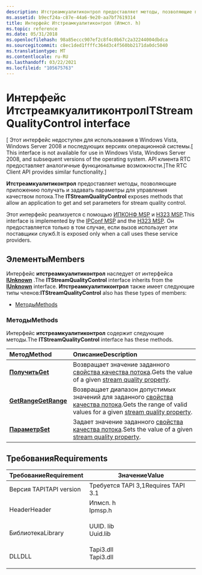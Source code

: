 ```yaml
---
description: Итстреамкуалитиконтрол предоставляет методы, позволяющие приложению получать и задавать параметры для управления качеством потока.
ms.assetid: b9ecf24a-c87e-44a6-9e20-aa7bf7619314
title: Интерфейс Итстреамкуалитиконтрол (Ипмсп. h)
ms.topic: reference
ms.date: 05/31/2018
ms.openlocfilehash: 98a85eccc907ef2c8f4c0b67c2a32244004dbdca
ms.sourcegitcommit: c8ec1ded1ffffc364d3c4f560bb2171da0dc5040
ms.translationtype: MT
ms.contentlocale: ru-RU
ms.lasthandoff: 03/22/2021
ms.locfileid: "105675763"
---
```

# <a name="itstreamqualitycontrol-interface"></a><span data-ttu-id="c0fd4-103">Интерфейс Итстреамкуалитиконтрол</span><span class="sxs-lookup"><span data-stu-id="c0fd4-103">ITStreamQualityControl interface</span></span>

<span data-ttu-id="c0fd4-104">\[ Этот интерфейс недоступен для использования в Windows Vista, Windows Server 2008 и последующих версиях операционной системы.</span><span class="sxs-lookup"><span data-stu-id="c0fd4-104">\[ This interface is not available for use in Windows Vista, Windows Server 2008, and subsequent versions of the operating system.</span></span> <span data-ttu-id="c0fd4-105">API клиента RTC предоставляет аналогичные функциональные возможности.\]</span><span class="sxs-lookup"><span data-stu-id="c0fd4-105">The RTC Client API provides similar functionality.\]</span></span>

<span data-ttu-id="c0fd4-106">**Итстреамкуалитиконтрол** предоставляет методы, позволяющие приложению получать и задавать параметры для управления качеством потока.</span><span class="sxs-lookup"><span data-stu-id="c0fd4-106">The **ITStreamQualityControl** exposes methods that allow an application to get and set parameters for stream quality control.</span></span>

<span data-ttu-id="c0fd4-107">Этот интерфейс реализуется с помощью [ИПКОНФ MSP](ipconf-msp.md) и [H323 MSP](h323-msp.md).</span><span class="sxs-lookup"><span data-stu-id="c0fd4-107">This interface is implemented by the [IPConf MSP](ipconf-msp.md) and the [H323 MSP](h323-msp.md).</span></span> <span data-ttu-id="c0fd4-108">Он предоставляется только в том случае, если вызов использует эти поставщики служб.</span><span class="sxs-lookup"><span data-stu-id="c0fd4-108">It is exposed only when a call uses these service providers.</span></span>

## <a name="members"></a><span data-ttu-id="c0fd4-109">Элементы</span><span class="sxs-lookup"><span data-stu-id="c0fd4-109">Members</span></span>

<span data-ttu-id="c0fd4-110">Интерфейс **итстреамкуалитиконтрол** наследует от интерфейса [**IUnknown**](/windows/desktop/api/unknwn/nn-unknwn-iunknown) .</span><span class="sxs-lookup"><span data-stu-id="c0fd4-110">The **ITStreamQualityControl** interface inherits from the [**IUnknown**](/windows/desktop/api/unknwn/nn-unknwn-iunknown) interface.</span></span> <span data-ttu-id="c0fd4-111">**Итстреамкуалитиконтрол** также имеет следующие типы членов:</span><span class="sxs-lookup"><span data-stu-id="c0fd4-111">**ITStreamQualityControl** also has these types of members:</span></span>

-   [<span data-ttu-id="c0fd4-112">Методы</span><span class="sxs-lookup"><span data-stu-id="c0fd4-112">Methods</span></span>](#methods)

### <a name="methods"></a><span data-ttu-id="c0fd4-113">Методы</span><span class="sxs-lookup"><span data-stu-id="c0fd4-113">Methods</span></span>

<span data-ttu-id="c0fd4-114">Интерфейс **итстреамкуалитиконтрол** содержит следующие методы.</span><span class="sxs-lookup"><span data-stu-id="c0fd4-114">The **ITStreamQualityControl** interface has these methods.</span></span>



| <span data-ttu-id="c0fd4-115">Метод</span><span class="sxs-lookup"><span data-stu-id="c0fd4-115">Method</span></span>                                              | <span data-ttu-id="c0fd4-116">Описание</span><span class="sxs-lookup"><span data-stu-id="c0fd4-116">Description</span></span>                                                                                                 |
|:----------------------------------------------------|:------------------------------------------------------------------------------------------------------------|
| [<span data-ttu-id="c0fd4-117">**Получить**</span><span class="sxs-lookup"><span data-stu-id="c0fd4-117">**Get**</span></span>](itstreamqualitycontrol-get.md)           | <span data-ttu-id="c0fd4-118">Возвращает значение заданного [свойства качества потока](streamqualityproperty.md).</span><span class="sxs-lookup"><span data-stu-id="c0fd4-118">Gets the value of a given [stream quality property](streamqualityproperty.md).</span></span><br/>                  |
| [<span data-ttu-id="c0fd4-119">**GetRange**</span><span class="sxs-lookup"><span data-stu-id="c0fd4-119">**GetRange**</span></span>](itstreamqualitycontrol-getrange.md) | <span data-ttu-id="c0fd4-120">Возвращает диапазон допустимых значений для заданного [свойства качества потока](streamqualityproperty.md).</span><span class="sxs-lookup"><span data-stu-id="c0fd4-120">Gets the range of valid values for a given [stream quality property](streamqualityproperty.md).</span></span><br/> |
| [<span data-ttu-id="c0fd4-121">**Параметр**</span><span class="sxs-lookup"><span data-stu-id="c0fd4-121">**Set**</span></span>](itstreamqualitycontrol-set.md)           | <span data-ttu-id="c0fd4-122">Задает значение заданного [свойства качества потока](streamqualityproperty.md).</span><span class="sxs-lookup"><span data-stu-id="c0fd4-122">Sets the value of a given [stream quality property](streamqualityproperty.md).</span></span><br/>                  |



 

## <a name="requirements"></a><span data-ttu-id="c0fd4-123">Требования</span><span class="sxs-lookup"><span data-stu-id="c0fd4-123">Requirements</span></span>



| <span data-ttu-id="c0fd4-124">Требование</span><span class="sxs-lookup"><span data-stu-id="c0fd4-124">Requirement</span></span> | <span data-ttu-id="c0fd4-125">Значение</span><span class="sxs-lookup"><span data-stu-id="c0fd4-125">Value</span></span> |
|-------------------------|--------------------------------------------------------------------------------------|
| <span data-ttu-id="c0fd4-126">Версия TAPI</span><span class="sxs-lookup"><span data-stu-id="c0fd4-126">TAPI version</span></span><br/> | <span data-ttu-id="c0fd4-127">Требуется TAPI 3,1</span><span class="sxs-lookup"><span data-stu-id="c0fd4-127">Requires TAPI 3.1</span></span><br/>                                                         |
| <span data-ttu-id="c0fd4-128">Header</span><span class="sxs-lookup"><span data-stu-id="c0fd4-128">Header</span></span><br/>       | <dl> <span data-ttu-id="c0fd4-129"><dt>Ипмсп. h</dt></span><span class="sxs-lookup"><span data-stu-id="c0fd4-129"><dt>Ipmsp.h</dt></span></span> </dl>   |
| <span data-ttu-id="c0fd4-130">Библиотека</span><span class="sxs-lookup"><span data-stu-id="c0fd4-130">Library</span></span><br/>      | <dl> <span data-ttu-id="c0fd4-131"><dt>UUID. lib</dt></span><span class="sxs-lookup"><span data-stu-id="c0fd4-131"><dt>Uuid.lib</dt></span></span> </dl>  |
| <span data-ttu-id="c0fd4-132">DLL</span><span class="sxs-lookup"><span data-stu-id="c0fd4-132">DLL</span></span><br/>          | <dl> <span data-ttu-id="c0fd4-133"><dt>Tapi3.dll</dt></span><span class="sxs-lookup"><span data-stu-id="c0fd4-133"><dt>Tapi3.dll</dt></span></span> </dl> |



 

